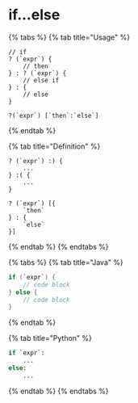 # if...else

{% tabs %}
{% tab title="Usage" %}
```
// if
? (`expr`) {
    // then
} : ? (`expr`) {
    // else if
} : {
    // else 
}

?(`expr`) [`then`:`else`]
```
{% endtab %}

{% tab title="Definition" %}
```
? (`expr`) :) {
    ...
} :( {
    ... 
}

? (`expr`) [{
    `then`
} : {
    `else`
}]
```
{% endtab %}
{% endtabs %}

{% tabs %}
{% tab title="Java" %}
```java
if (`expr`) {
    // code block
} else {
    // code block
}
```
{% endtab %}

{% tab title="Python" %}
```python
if `expr`:
    ...
else:
    ...
```
{% endtab %}
{% endtabs %}
